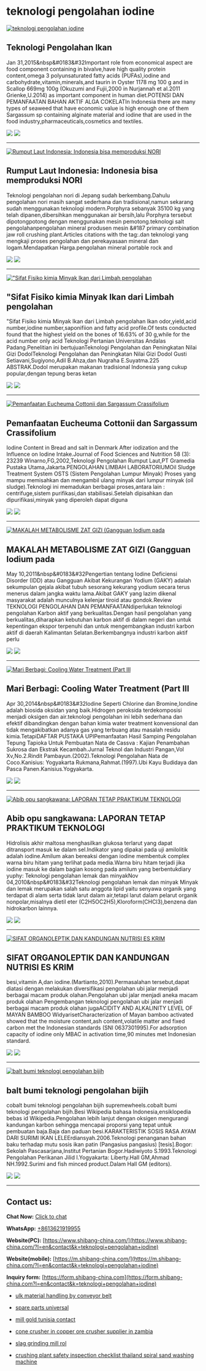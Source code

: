 # teknologi pengolahan iodine

<a href="https://swt.shibang-china.com/?l=en&img&k=teknologi+pengolahan+iodine" target="_blank">![teknologi pengolahan iodine](http://static.shibang-china.com/all-800x300/1405.jpg)</a>

## Teknologi Pengolahan Ikan
Jan 31,2015&nbsp&#0183&#32Important role from economical aspect are food component containing in bivalve,have high quality protein content,omega 3 polyunsaturated fatty acids (PUFAs),iodine and carbohydrate,vitamin,minerals,and taurin in Oyster 1178 mg 100 g and in Scallop 669mg 100g (Okuzumi and Fujii,2000 in Nurjannah et al.2011 Grienke,U.2014) as important component in human diet.POTENSI DAN PEMANFAATAN BAHAN AKTIF ALGA COKELATIn Indonesia there are many types of seaweed that have economic value is high enough one of them Sargassum sp containing alginate material and iodine that are used in the food industry,pharmaceuticals,cosmetics and textiles.


<a href="https://whatsapp.shibangsoft.com/WhatsApp.php" target="_blank" title="WhatsApp">![](http://static.shibang-china.com/icon/whatsapp.png)</a> <a href="https://swt.shibang-china.com/?l=en&icon&k=teknologi+pengolahan+iodine" target="_blank">![](http://static.shibang-china.com/icon/chat-en.png)</a>

---

<a href="https://swt.shibang-china.com/?l=en&img&k=teknologi+pengolahan+iodine" target="_blank">![Rumput Laut Indonesia: Indonesia bisa memproduksi NORI](http://static.shibang-china.com/all-800x300/93.jpg)</a>

## Rumput Laut Indonesia: Indonesia bisa memproduksi NORI
Teknologi pengolahan nori di Jepang sudah berkembang.Dahulu pengolahan nori masih sangat sederhana dan tradisional,namun sekarang sudah menggunakan teknologi modern.Porphyra sebanyak 35100 kg yang telah dipanen,dibersihkan menggunakan air bersih,lalu Porphyra tersebut dipotongpotong dengan menggunakan mesin pemotong.teknologi salt pengolahanpengolahan mineral produsen mesin &#187 primary combination jaw roll crushing plant.Articles citations with the tag:.dan teknologi yang mengkaji proses pengolahan dan perekayasaan mineral dan logam.Mendapatkan Harga.pengolahan mineral portable rock and


<a href="https://whatsapp.shibangsoft.com/WhatsApp.php" target="_blank" title="WhatsApp">![](http://static.shibang-china.com/icon/whatsapp.png)</a> <a href="https://swt.shibang-china.com/?l=en&icon&k=teknologi+pengolahan+iodine" target="_blank">![](http://static.shibang-china.com/icon/chat-en.png)</a>

---

<a href="https://swt.shibang-china.com/?l=en&img&k=teknologi+pengolahan+iodine" target="_blank">!["Sifat Fisiko kimia Minyak Ikan dari Limbah pengolahan](http://static.shibang-china.com/all-800x300/756.jpg)</a>

## "Sifat Fisiko kimia Minyak Ikan dari Limbah pengolahan
"Sifat Fisiko kimia Minyak Ikan dari Limbah pengolahan Ikan odor,yield,acid number,iodine number,saponifiion and fatty acid profile.Of tests conducted found that the highest yield on the bones of 16.63% of 30 g,while for the acid number only acid Teknologi Pertanian Universitas Andalas Padang.Penelitian ini bertujuanTeknologi Pengolahan dan Peningkatan Nilai Gizi DodolTeknologi Pengolahan dan Peningkatan Nilai Gizi Dodol Gusti Setiavani,Sugiyono,Adil B.Ahza,dan Nugraha E.Suyatma.225 ABSTRAK.Dodol merupakan makanan tradisional Indonesia yang cukup popular,dengan tepung beras ketan


<a href="https://whatsapp.shibangsoft.com/WhatsApp.php" target="_blank" title="WhatsApp">![](http://static.shibang-china.com/icon/whatsapp.png)</a> <a href="https://swt.shibang-china.com/?l=en&icon&k=teknologi+pengolahan+iodine" target="_blank">![](http://static.shibang-china.com/icon/chat-en.png)</a>

---

<a href="https://swt.shibang-china.com/?l=en&img&k=teknologi+pengolahan+iodine" target="_blank">![Pemanfaatan Eucheuma Cottonii dan Sargassum Crassifolium](http://static.shibang-china.com/all-800x300/655.jpg)</a>

## Pemanfaatan Eucheuma Cottonii dan Sargassum Crassifolium
Iodine Content in Bread and salt in Denmark After iodization and the Influence on Iodine Intake.Journal of Food Sciences and Nutrition 58 (3): 23239 Winarno,FG,2002,Teknologi Pengolahan Rumput Laut,PT Gramedia Pustaka Utama,Jakarta.PENGOLAHAN LIMBAH LABORATORIUMOil Sludge Treatment System OSTS (Sistem Pengolahan Lumpur Minyak) Proses yang mampu memisahkan dan mengambil ulang minyak dari lumpur minyak (oil sludge).Teknologi ini memadukan berbagai proses,antara lain : centrifuge,sistem purifikasi,dan stabilisasi.Setelah dipisahkan dan dipurifikasi,minyak yang diperoleh dapat diguna


<a href="https://whatsapp.shibangsoft.com/WhatsApp.php" target="_blank" title="WhatsApp">![](http://static.shibang-china.com/icon/whatsapp.png)</a> <a href="https://swt.shibang-china.com/?l=en&icon&k=teknologi+pengolahan+iodine" target="_blank">![](http://static.shibang-china.com/icon/chat-en.png)</a>

---

<a href="https://swt.shibang-china.com/?l=en&img&k=teknologi+pengolahan+iodine" target="_blank">![MAKALAH METABOLISME ZAT GIZI (Gangguan Iodium pada](http://static.shibang-china.com/all-800x300/1069.jpg)</a>

## MAKALAH METABOLISME ZAT GIZI (Gangguan Iodium pada
May 10,2011&nbsp&#0183&#32Pengertian tentang Iodine Deficiensi Disorder (IDD) atau Gangguan Akibat Kekurangan Yodium (GAKY) adalah sekumpulan gejala akibat tubuh sesorang kekurang yodium secara terus menerus dalam jangka waktu lama.Akibat GAKY yang lazim dikenal masyarakat adalah munculnya kelenjar tiroid atau gondok.Review TEKNOLOGI PENGOLAHAN DAN PEMANFAATANdiperlukan teknologi pengolahan Karbon aktif yang berkualitas.Dengan hasil pengolahan yang berkualitas,diharapkan kebutuhan karbon aktif di dalam negeri dan untuk kepentingan ekspor terpenuhi dan untuk mengembangkan industri karbon aktif di daerah Kalimantan Selatan.Berkembangnya industri karbon aktif perlu


<a href="https://whatsapp.shibangsoft.com/WhatsApp.php" target="_blank" title="WhatsApp">![](http://static.shibang-china.com/icon/whatsapp.png)</a> <a href="https://swt.shibang-china.com/?l=en&icon&k=teknologi+pengolahan+iodine" target="_blank">![](http://static.shibang-china.com/icon/chat-en.png)</a>

---

<a href="https://swt.shibang-china.com/?l=en&img&k=teknologi+pengolahan+iodine" target="_blank">![Mari Berbagi: Cooling Water Treatment (Part III](http://static.shibang-china.com/all-800x300/1500.jpg)</a>

## Mari Berbagi: Cooling Water Treatment (Part III
Apr 30,2014&nbsp&#0183&#32Iodine Seperti Chlorine dan Bromine,Iondine adalah biosida oksidan yang baik.Hidrogen peroksida terdekomposisi menjadi oksigen dan air.teknologi pengolahan ini lebih sederhana dan efektif dibandingkan dengan bahan kimia water treatment konvensional dan tidak mengakibatkan adanya gas yang terbuang atau masalah residu kimia.TetapiDAFTAR PUSTAKA UPIPemanfaatan Hasil Samping Pengolahan Tepung Tapioka Untuk Pembuatan Nata de Cassva : Kajian Penambahan Sukrosa dan Ekstrak Kecambah.Jurnal Teknol dan Industri Pangan,Vol Xv,No.2.Rindit Pambayun.(2002).Teknologi Pengolahan Nata de Coco.Kanisius: Yogyakarta Rukmana,Rahmat.(1997).Ubi Kayu Budidaya dan Pasca Panen.Kanisius.Yogyakarta.


<a href="https://whatsapp.shibangsoft.com/WhatsApp.php" target="_blank" title="WhatsApp">![](http://static.shibang-china.com/icon/whatsapp.png)</a> <a href="https://swt.shibang-china.com/?l=en&icon&k=teknologi+pengolahan+iodine" target="_blank">![](http://static.shibang-china.com/icon/chat-en.png)</a>

---

<a href="https://swt.shibang-china.com/?l=en&img&k=teknologi+pengolahan+iodine" target="_blank">![Abib opu sangkawana: LAPORAN TETAP PRAKTIKUM TEKNOLOGI](http://static.shibang-china.com/all-800x300/470.jpg)</a>

## Abib opu sangkawana: LAPORAN TETAP PRAKTIKUM TEKNOLOGI
Hidrolisis akhir maltosa menghasilkan glukosa terlarut yang dapat ditransport masuk ke dalam sel.Indikator yang dipakai pada uji amilolitik adalah iodine.Amilum akan bereaksi dengan iodine membentuk complex warna biru hitam yang terlihat pada media.Warna biru hitam terjadi jika iodine masuk ke dalam bagian kosong pada amilum yang berbentukdiary yuphy: Teknologi pengolahan lemak dan minyakNov 04,2010&nbsp&#0183&#32Teknologi pengolahan lemak dan minyak Minyak dan lemak merupakan salah satu anggota lipid yaitu senyawa organik yang terdapat di alam serta tidak larut dalam air,tetapi larut dalam pelarut organik nonpolar,misalnya dietil eter (C2H5OC2H5),Kloroform(CHCl3),benzena dan hidrokarbon lainnya.


<a href="https://whatsapp.shibangsoft.com/WhatsApp.php" target="_blank" title="WhatsApp">![](http://static.shibang-china.com/icon/whatsapp.png)</a> <a href="https://swt.shibang-china.com/?l=en&icon&k=teknologi+pengolahan+iodine" target="_blank">![](http://static.shibang-china.com/icon/chat-en.png)</a>

---

<a href="https://swt.shibang-china.com/?l=en&img&k=teknologi+pengolahan+iodine" target="_blank">![SIFAT ORGANOLEPTIK DAN KANDUNGAN NUTRISI ES KRIM](http://static.shibang-china.com/all-800x300/698.jpg)</a>

## SIFAT ORGANOLEPTIK DAN KANDUNGAN NUTRISI ES KRIM
besi,vitamin A,dan iodine.(Martianto,2010).Permasalahan tersebut,dapat diatasi dengan melakukan diversifikasi pengolahan ubi jalar menjadi berbagai macam produk olahan.Pengolahan ubi jalar menjadi aneka macam produk olahan Pengembangan teknologi pengolahan ubi jalar menjadi berbagai macam produk olahan jugaACIDITY AND ALKALINITY LEVEL OF MAYAN BAMBOO WidyarisetCharacterization of Mayan bamboo activated showed that the moisture content,ash content,volatile matter and fixed carbon met the Indonesian standards (SNI 0637301995).For adsorption capacity of iodine only MBAC in activation time,90 minutes met Indonesian standard.


<a href="https://whatsapp.shibangsoft.com/WhatsApp.php" target="_blank" title="WhatsApp">![](http://static.shibang-china.com/icon/whatsapp.png)</a> <a href="https://swt.shibang-china.com/?l=en&icon&k=teknologi+pengolahan+iodine" target="_blank">![](http://static.shibang-china.com/icon/chat-en.png)</a>

---

<a href="https://swt.shibang-china.com/?l=en&img&k=teknologi+pengolahan+iodine" target="_blank">![balt bumi teknologi pengolahan bijih](http://static.shibang-china.com/all-800x300/165.jpg)</a>

## balt bumi teknologi pengolahan bijih
cobalt bumi teknologi pengolahan bijih supremewheels.cobalt bumi teknologi pengolahan bijih.Besi Wikipedia bahasa Indonesia,ensiklopedia bebas id Wikipedia.Pengolahan lebih lanjut dengan oksigen mengurangi kandungan karbon sehingga mencapai proporsi yang tepat untuk pembuatan baja.Baja dan paduan besi.KARAKTERISTIK SOSIS RASA AYAM DARI SURIMI IKAN LELEErdiansyah.2006.Teknologi penanganan bahan baku terhadap mutu sosis ikan patin (Pangasius pangasius) [tesis].Bogor: Sekolah Pascasarjana,Institut Pertanian Bogor.Hadiwiyoto S.1993.Teknologi Pengolahan Perikanan Jilid I.Yogyakarta: Liberty.Hall GM,Ahmad NH.1992.Surimi and fish minced product.Dalam Hall GM (editors).


<a href="https://whatsapp.shibangsoft.com/WhatsApp.php" target="_blank" title="WhatsApp">![](http://static.shibang-china.com/icon/whatsapp.png)</a> <a href="https://swt.shibang-china.com/?l=en&icon&k=teknologi+pengolahan+iodine" target="_blank">![](http://static.shibang-china.com/icon/chat-en.png)</a>

---
## Contact us:

**Chat Now:** [Click to chat](https://swt.shibang-china.com?l=en&contact&k=teknologi+pengolahan+iodine)

**WhatsApp:**  [+8613621919955](https://whatsapp.shibangsoft.com/WhatsApp.php)

**Website(PC):** [https://www.shibang-china.com/](https://www.shibang-china.com/?l=en&contact&k=teknologi+pengolahan+iodine)

**Website(mobile):** [https://m.shibang-china.com/](https://m.shibang-china.com/?l=en&contact&k=teknologi+pengolahan+iodine)

**Inquiry form:** [https://form.shibang-china.com](https://form.shibang-china.com?l=en&contact&k=teknologi+pengolahan+iodine)

* [ulk material handling by conveyor belt](../113/ulk%20material%20handling%20by%20conveyor%20belt.md)

* [spare parts universal](../113/spare%20parts%20universal.md)

* [mill gold tunisia contact](../122/mill%20gold%20tunisia%20contact.md)

* [cone crusher in copper ore crusher supplier in zambia](../119/cone%20crusher%20in%20copper%20ore%20crusher%20supplier%20in%20zambia.md)

* [slag grinding mill rol](../111/slag%20grinding%20mill%20rol.md)

* [crushing plant safety inspection checklist thailand spiral sand washing machine](../112/crushing%20plant%20safety%20inspection%20checklist%20thailand%20spiral%20sand%20washing%20machine.md)